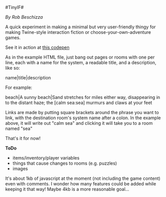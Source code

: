 #TinyIF#

*By Rob Beschizza*

A quick experiment in making a minimal but very user-friendly thingy for making Twine-style interaction fiction or choose-your-own-adventure games.

See it in action at <a href="https://codepen.io/honeybunches/pen/OmgvrN">this codepen</a>

As in the example HTML file, just bang out pages or rooms with one per line, each with a name for the system, a readable title, and a description, like so:

name|title|description

For example:

beach|A sunny beach|Sand stretches for miles either way, disappearing in to the distant haze; the [calm sea:sea] murmurs and claws at your feet

Links are made by putting square brackets around the phrase you want to link, with the destination room's system name after a colon. In the example above, it will write out "calm sea" and clicking it will take you to a room named "sea"

That's it for now!

**ToDo**

- items/inventory/player variables
- things that cause changes to rooms (e.g. puzzles)
- images

It's about 1kb of javascript at the moment (not including the game content) even with comments. I wonder how many features could be added while keeping it that way! Maybe 4kb is a more reasonable goal...
